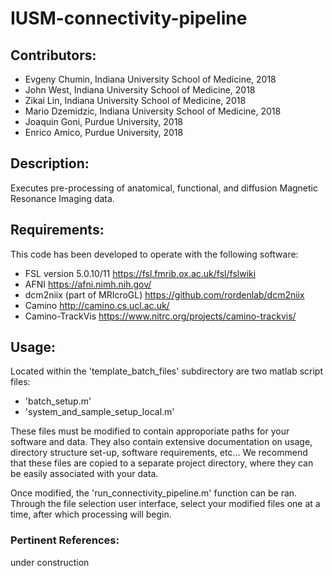 # IUSM-connectivity-pipeline

## Contributors:
   * Evgeny Chumin, Indiana University School of Medicine, 2018
   * John West, Indiana University School of Medicine, 2018
   * Zikai Lin, Indiana University School of Medicine, 2018
   * Mario Dzemidzic, Indiana University School of Medicine, 2018
   * Joaquin Goni, Purdue University, 2018
   * Enrico Amico, Purdue University, 2018
     
## Description:
Executes pre-processing of anatomical, functional, and diffusion Magnetic Resonance Imaging data.

## Requirements:
This code has been developed to operate with the following software:
  * FSL version 5.0.10/11         https://fsl.fmrib.ox.ac.uk/fsl/fslwiki
  * AFNI                          https://afni.nimh.nih.gov/
  * dcm2niix (part of MRIcroGL)   https://github.com/rordenlab/dcm2niix
  * Camino                        http://camino.cs.ucl.ac.uk/
  * Camino-TrackVis               https://www.nitrc.org/projects/camino-trackvis/

## Usage:
Located within the 'template_batch_files' subdirectory are two matlab script files:

  * 'batch_setup.m'
  * 'system_and_sample_setup_local.m'
  
These files must be modified to contain approporiate paths for your software and data. They also contain extensive documentation on usage, directory structure set-up, software requirements, etc...
We recommend that these files are copied to a separate project directory, where they can be easily associated with your data.

Once modified, the 'run_connectivity_pipeline.m' function can be ran. Through the file selection user interface, select your modified files one at a time, after which processing will begin.

### Pertinent References:
under construction
